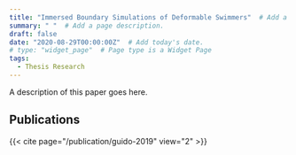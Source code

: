 ```yaml
---
title: "Immersed Boundary Simulations of Deformable Swimmers"  # Add a page title.
summary: " "  # Add a page description.
draft: false
date: "2020-08-29T00:00:00Z"  # Add today's date.
# type: "widget_page"  # Page type is a Widget Page
tags:
  - Thesis Research
---
```

A description of this paper goes here.

## Publications
{{< cite page="/publication/guido-2019" view="2" >}}
